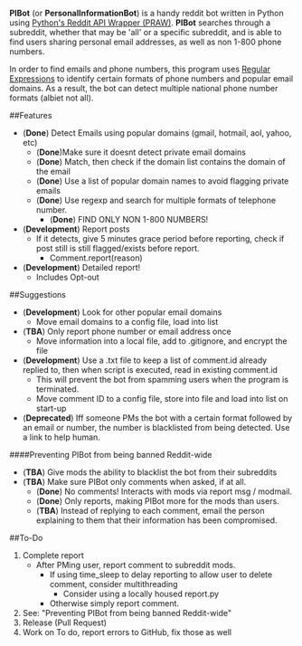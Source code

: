 __PIBot__ (or __PersonalInformationBot__) is a handy reddit bot written in Python using [Python's Reddit API Wrapper (PRAW)](https://praw.readthedocs.io/en/latest/). __PIBot__ searches through a subreddit, whether that may be 'all' or a specific subreddit, and is able to find users sharing personal email addresses, as well as non 1-800 phone numbers.

In order to find emails and phone numbers, this program uses [Regular Expressions](https://regexone.com/) to identify certain formats of phone numbers and popular email domains. As a result, the bot can detect multiple national phone number formats (albiet not all).

##Features
* (__Done__) Detect Emails using popular domains (gmail, hotmail, aol, yahoo, etc)
	* (__Done__)Make sure it doesnt detect private email domains
	* (__Done__) Match, then check if the domain list contains the domain of the email
	* (__Done__) Use a list of popular domain names to avoid flagging private emails
	* (__Done__) Use regexp and search for multiple formats of telephone number.
		* (__Done__) FIND ONLY NON 1-800 NUMBERS!
* (__Development__) Report posts
	* If it detects, give 5 minutes grace period before reporting,
	  check if post still is still flagged/exists before report.
		*	Comment.report(reason)
* (__Development__) Detailed report!
	* Includes Opt-out
	
##Suggestions
* (__Development__) Look for other popular email domains
    * Move email domains to a config file, load into list
* (__TBA__) Only report phone number or email address once
    * Move information into a local file, add to .gitignore, and encrypt the file
* (__Development__) Use a .txt file to keep a list of comment.id already replied to, then when script is executed, read in existing comment.id
	* This will prevent the bot from spamming users when the program is terminated.
	* Move comment ID to a config file, store into file and load into list on start-up
* (__Deprecated__) Iff someone PMs the bot with a certain format followed by an email or number, the number is blacklisted from being detected. Use a link to help human.

####Preventing PIBot from being banned Reddit-wide
* (__TBA__) Give mods the ability to blacklist the bot from their subreddits
* (__TBA__) Make sure PIBot only comments when asked, if at all.
	* (__Done__) No comments! Interacts with mods via report msg / modmail.
	* (__Done__) Only reports, making PIBot more for the mods than users.
	* (__TBA__) Instead of replying to each comment, email the person explaining to them that their information has been compromised.


##To-Do
1. Complete report
	* After PMing user, report comment to subreddit mods.
		* If using time_sleep to delay reporting to allow user to delete comment, consider multithreading
			* Consider using a locally housed report.py
		* Otherwise simply report comment.
2. See: "Preventing PIBot from being banned Reddit-wide"
3. Release (Pull Request)
4. Work on To do, report errors to GitHub, fix those as well
